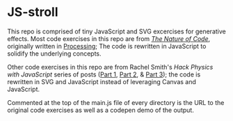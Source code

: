 # JS-stroll

This repo is comprised of tiny JavaScript and SVG excercises for generative effects. Most code exercises in this repo are from [*The Nature of Code*](http://natureofcode.com/), originally written in [Processing](https://processing.org/); The code is rewritten in JavaScript to solidify the underlying concepts.

Other code exercises in this repo are from Rachel Smith's *Hack Physics with JavaScript* series of posts ([Part 1](https://codepen.io/rachsmith/post/hack-physics-and-javascript-1), [Part 2](https://codepen.io/rachsmith/post/hack-physics-and-javascript-part-2-solving-triangles-profit), & [Part 3](https://codepen.io/rachsmith/post/hack-physics-and-javascript-part-3-springs-and-some-other-things)); the code is rewritten in SVG and JavaScript instead of leveraging Canvas and JavaScript.

Commented at the top of the main.js file of every directory is the URL to the original code exercises as well as a codepen demo of the output.
